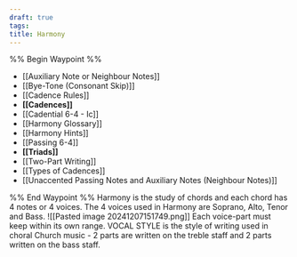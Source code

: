 ```yaml
---
draft: true
tags: 
title: Harmony
---
```

%% Begin Waypoint %%
- [[Auxiliary Note or Neighbour Notes]]
- [[Bye-Tone (Consonant Skip)]]
- [[Cadence Rules]]
- **[[Cadences]]**
- [[Cadential 6-4 - Ic]]
- [[Harmony Glossary]]
- [[Harmony Hints]]
- [[Passing 6-4]]
- **[[Triads]]**
- [[Two-Part Writing]]
- [[Types of Cadences]]
- [[Unaccented Passing Notes and Auxiliary Notes (Neighbour Notes)]]

%% End Waypoint %%
Harmony is the study of chords and each chord has 4 notes or 4 voices. The 4 voices used in Harmony are Soprano, Alto, Tenor and Bass.
![[Pasted image 20241207151749.png]]
Each voice-part must keep within its own range. 
VOCAL STYLE is the style of writing used in choral Church music - 2 parts are written on the treble staff and 2 parts written on the bass staff. 
